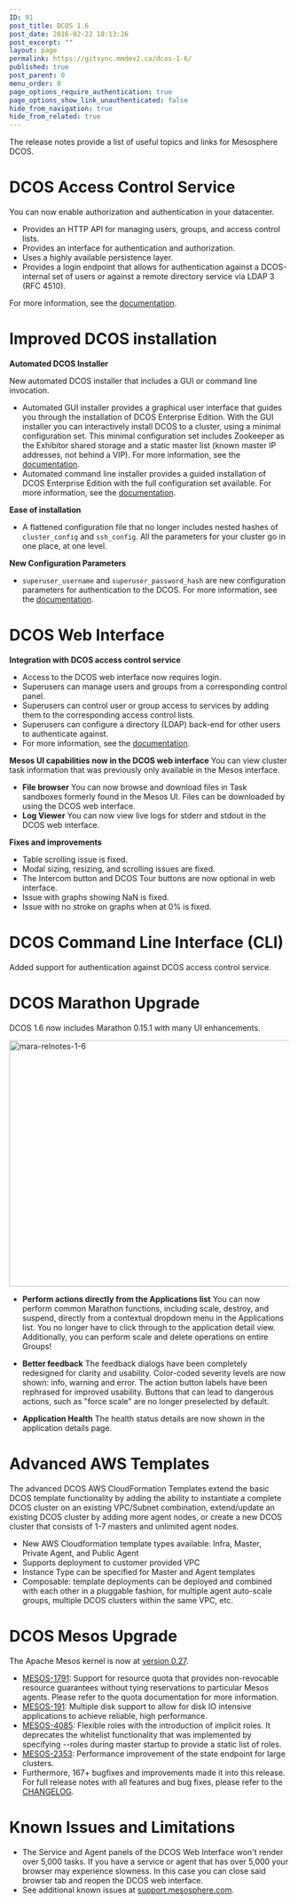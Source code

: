 ```yaml
---
ID: 91
post_title: DCOS 1.6
post_date: 2016-02-22 18:13:26
post_excerpt: ""
layout: page
permalink: https://gitsync.mmdev2.ca/dcos-1-6/
published: true
post_parent: 0
menu_order: 0
page_options_require_authentication: true
page_options_show_link_unauthenticated: false
hide_from_navigation: true
hide_from_related: true
---
```

The release notes provide a list of useful topics and links for Mesosphere DCOS.

# DCOS Access Control Service

You can now enable authorization and authentication in your datacenter.

*   Provides an HTTP API for managing users, groups, and access control lists.
*   Provides an interface for authentication and authorization.
*   Uses a highly available persistence layer.
*   Provides a login endpoint that allows for authentication against a DCOS-internal set of users or against a remote directory service via LDAP 3 (RFC 4510).

For more information, see the [documentation][1].

# <a name="dcos"></a>Improved DCOS installation

**Automated DCOS Installer**

New automated DCOS installer that includes a GUI or command line invocation.

*   Automated GUI installer provides a graphical user interface that guides you through the installation of DCOS Enterprise Edition. With the GUI installer you can interactively install DCOS to a cluster, using a minimal configuration set. This minimal configuration set includes Zookeeper as the Exhibitor shared storage and a static master list (known master IP addresses, not behind a VIP). For more information, see the [documentation][2].
*   Automated command line installer provides a guided installation of DCOS Enterprise Edition with the full configuration set available. For more information, see the [documentation][3].

**Ease of installation**

*   A flattened configuration file that no longer includes nested hashes of `cluster_config` and `ssh_config`. All the parameters for your cluster go in one place, at one level.

**New Configuration Parameters**

*   `superuser_username` and `superuser_password_hash` are new configuration parameters for authentication to the DCOS. For more information, see the [documentation][4].

# DCOS Web Interface

**Integration with DCOS access control service**

*   Access to the DCOS web interface now requires login.
*   Superusers can manage users and groups from a corresponding control panel.
*   Superusers can control user or group access to services by adding them to the corresponding access control lists.
*   Superusers can configure a directory (LDAP) back-end for other users to authenticate against.
*   For more information, see the [documentation][5].

**Mesos UI capabilities now in the DCOS web interface** You can view cluster task information that was previously only available in the Mesos interface.

*   **File browser** You can now browse and download files in Task sandboxes formerly found in the Mesos UI. Files can be downloaded by using the DCOS web interface.
*   **Log Viewer** You can now view live logs for stderr and stdout in the DCOS web interface.

**Fixes and improvements**

*   Table scrolling issue is fixed.
*   Modal sizing, resizing, and scrolling issues are fixed.
*   The Intercom button and DCOS Tour buttons are now optional in web interface.
*   Issue with graphs showing NaN is fixed.
*   Issue with no stroke on graphs when at 0% is fixed.

# DCOS Command Line Interface (CLI)

Added support for authentication against DCOS access control service.

# DCOS Marathon Upgrade

DCOS 1.6 now includes Marathon 0.15.1 with many UI enhancements.

<a href="https://docs.mesosphere.com/wp-content/uploads/2016/02/mara-relnotes-1-6.png" rel="attachment wp-att-3392"><img src="https://docs.mesosphere.com/wp-content/uploads/2016/02/mara-relnotes-1-6-800x443.png" alt="mara-relnotes-1-6" width="800" height="443" class="alignnone size-large wp-image-3392" /></a>

*   **Perform actions directly from the Applications list** You can now perform common Marathon functions, including scale, destroy, and suspend, directly from a contextual dropdown menu in the Applications list. You no longer have to click through to the application detail view. Additionally, you can perform scale and delete operations on entire Groups!

*   **Better feedback** The feedback dialogs have been completely redesigned for clarity and usability. Color-coded severity levels are now shown: info, warning and error. The action button labels have been rephrased for improved usability. Buttons that can lead to dangerous actions, such as "force scale" are no longer preselected by default.

*   **Application Health** The health status details are now shown in the application details page.

# Advanced AWS Templates

The advanced DCOS AWS CloudFormation Templates extend the basic DCOS template functionality by adding the ability to instantiate a complete DCOS cluster on an existing VPC/Subnet combination, extend/update an existing DCOS cluster by adding more agent nodes, or create a new DCOS cluster that consists of 1-7 masters and unlimited agent nodes.

*   New AWS Cloudformation template types available: Infra, Master, Private Agent, and Public Agent
*   Supports deployment to customer provided VPC
*   Instance Type can be specified for Master and Agent templates
*   Composable: template deployments can be deployed and combined with each other in a pluggable fashion, for multiple agent auto-scale groups, multiple DCOS clusters within the same VPC, etc.

# <a name="mesos"></a>DCOS Mesos Upgrade

The Apache Mesos kernel is now at [version 0.27][6].

*   [MESOS-1791][7]: Support for resource quota that provides non-revocable resource guarantees without tying reservations to particular Mesos agents. Please refer to the quota documentation for more information. 
*   [MESOS-191][8]: Multiple disk support to allow for disk IO intensive applications to achieve reliable, high performance. 
*   [MESOS-4085][9]: Flexible roles with the introduction of implicit roles. It deprecates the whitelist functionality that was implemented by specifying --roles during master startup to provide a static list of roles. 
*   [MESOS-2353][10]: Performance improvement of the state endpoint for large clusters. 
*   Furthermore, 167+ bugfixes and improvements made it into this release. For full release notes with all features and bug fixes, please refer to the [CHANGELOG][11].

# <a name="known-issues"></a>Known Issues and Limitations

*   The Service and Agent panels of the DCOS Web Interface won't render over 5,000 tasks. If you have a service or agent that has over 5,000 your browser may experience slowness. In this case you can close said browser tab and reopen the DCOS web interface.
*   See additional known issues at <a href="https://support.mesosphere.com" target="_blank">support.mesosphere.com</a>.

 [1]: ../security-and-authentication/
 [2]: ../automated-gui/
 [3]: ../auto-command-line/
 [4]: ../auto-command-line/#scrollNav-4
 [5]: ../security-and-authentication/managing-authorization/
 [6]: http://mesos.apache.org/blog/mesos-0-27-0-released/
 [7]: https://issues.apache.org/jira/browse/MESOS-1791
 [8]: https://issues.apache.org/jira/browse/MESOS-191
 [9]: https://issues.apache.org/jira/browse/MESOS-4085
 [10]: https://issues.apache.org/jira/browse/MESOS-2353
 [11]: https://git-wip-us.apache.org/repos/asf?p=mesos.git;a=blob_plain;f=CHANGELOG;hb=0.27.0